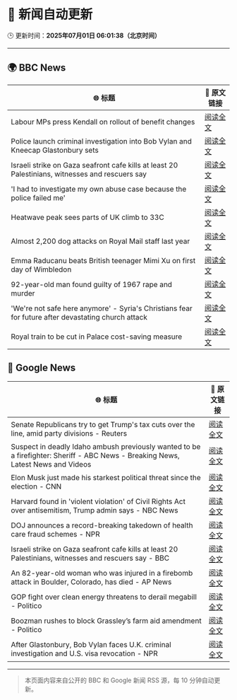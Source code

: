 # 🧠 新闻自动更新

🕒 更新时间：**2025年07月01日 06:01:38（北京时间）**

---

## 🌍 BBC News

| 🌐 标题 | 🔗 原文链接 |
|--------|-------------|
| Labour MPs press Kendall on rollout of benefit changes | [阅读全文](https://www.bbc.com/news/articles/ckg55y84vvlo) |
| Police launch criminal investigation into Bob Vylan and Kneecap Glastonbury sets | [阅读全文](https://www.bbc.com/news/articles/cd0vvnl41mno) |
| Israeli strike on Gaza seafront cafe kills at least 20 Palestinians, witnesses and rescuers say | [阅读全文](https://www.bbc.com/news/articles/c62884y1pl5o) |
| 'I had to investigate my own abuse case because the police failed me' | [阅读全文](https://www.bbc.com/news/articles/cj0mzmqvp6zo) |
| Heatwave peak sees parts of UK climb to 33C | [阅读全文](https://www.bbc.com/news/articles/c89epj8pd9zo) |
| Almost 2,200 dog attacks on Royal Mail staff last year | [阅读全文](https://www.bbc.com/news/articles/c5ygp5lv8d6o) |
| Emma Raducanu beats British teenager Mimi Xu on first day of Wimbledon | [阅读全文](https://www.bbc.com/sport/tennis/articles/cq8zzyw99jdo) |
| 92-year-old man found guilty of 1967 rape and murder | [阅读全文](https://www.bbc.com/news/articles/cgk3jyl5prvo) |
| 'We're not safe here anymore' - Syria's Christians fear for future after devastating church attack | [阅读全文](https://www.bbc.com/news/articles/c79q8p8qx1do) |
| Royal train to be cut in Palace cost-saving measure | [阅读全文](https://www.bbc.com/news/articles/ce377nr5r43o) |

## 📰 Google News

| 🌐 标题 | 🔗 原文链接 |
|--------|-------------|
| Senate Republicans try to get Trump's tax cuts over the line, amid party divisions - Reuters | [阅读全文](https://news.google.com/rss/articles/CBMizgFBVV95cUxPN0IwYUdBd0p2bERMS25LZ3pSaHg3cjVEUnpFMlpHU09CNGpOelJoUFd5SnMyT3BWUEVsWnp0UHdaMFRUbXZWcnFnSTREU3VyQ1c4SnhCdlhGNjhtd0V4YVEySlNiMHJPVVFxa1RxeTZZNl96RGRWN1lieHk0NXpHRndZNnNSSnlIOEVER3lWTXpxNzJGbGV5N0ZJRVJtdlRvSF9HcFpYYW1VMnlOenJ0R1Mxc3lRaXRWU3dYODQ2MzZGSzNETDM0dDhEaEdrUQ?oc=5) |
| Suspect in deadly Idaho ambush previously wanted to be a firefighter: Sheriff - ABC News - Breaking News, Latest News and Videos | [阅读全文](https://news.google.com/rss/articles/CBMirAFBVV95cUxOMmxNaEU4Y01WMC1VR3dzVDlaVmdJQy1TUTFJM2FzeVlZbjdIQXN4U0tZYUxhTGJzdXJDXzNVSWlyT193SkRCeVJSVlpVV2lhQTlobEF3encxenlzOFFJblZSc1RRaGlNSmYwX0g2SjVPUkRiTEhLMVNnc1haWXRBMXNkeExsM2RIVXlMNXdLQzBLRWNoSGZGdnhvNnZrRndwZ01JeDdFdjllX2oy0gGyAUFVX3lxTE5iYVBQOFRRaGh1Ynd0UDNteF8tYzZ0bHB5Y213RFhNLVlFeUNVb05PVFRiazNyY3ppV2hzSl9iYnBXRjdRX2FQVmN0RVZfdEVVWWV5UV9EOEVQLXFYVTdRb1h3ZW5NWG1nRURsWlVIQzhLb0ZuSzFCQThaNFIyMFgwTzZKeERkcjVPa296bzVoQzQ3cExMWVdha25rMzc3VzFGMXU4LVRwZlR5ZmlKNWd5T2c?oc=5) |
| Elon Musk just made his starkest political threat since the election - CNN | [阅读全文](https://news.google.com/rss/articles/CBMidEFVX3lxTE1FeUxleXcySWhyZWowQVcyZlppU1NGQ3NFSG1INm8ySzEtdEE2VWpCNlpSRmFWU01PdGxOWlpFbHRJeVRiZDFicmhEeElwLXVkby0tQ1RCakhNLWNUWjJBUV9YeEM3REtJYm5QX2NLOThSY2t00gF6QVVfeXFMUFNObF9EdUtiY1FkOXVWZnJSYktSU0R0WUIxdXJvWml5RGtBRlNkNzBFNGpmU01lLXZjNHRhYzRjcThKNENjZTZYSHlDYkhOMW95YndfQlZiNW1Wbnd3dEJGeVJlZV9KNVBGRTJ2ZEFVTW1ZYUlibzZjclE?oc=5) |
| Harvard found in 'violent violation' of Civil Rights Act over antisemitism, Trump admin says - NBC News | [阅读全文](https://news.google.com/rss/articles/CBMiugFBVV95cUxPT1pjSGJybEsyWG5MSmxhLWNfNTd2ZXN6VGN0MElhd1VlQnhrTDYwUTRpeEtKSlBLWkFJUW9WV3loQ1B4d0p3a092NGRlN2VXcXJQcHJNckJ6UDQ4MXlzV01peXRxRGRsVkpnNFROWFAwWUFJMk9hMllTU2hqOUtqZW9fMHpFSXA3dGQzMS14NkwwZjRfd2xuREdxcjU1WGZxSjdQNHNuekIxNDBfSEs3WEN2UC0zWGY3RXfSAVZBVV95cUxNVWlkTGFrUHFWX3FyTVdQQmRXT3BkcHZVU01aOE9JaWNSNUVfUXZVeXRfcXVnazdmRkxaT2hqdDBkMUMwNTViMzd2R1J0WVVQYkRKdHpQQQ?oc=5) |
| DOJ announces a record-breaking takedown of health care fraud schemes - NPR | [阅读全文](https://news.google.com/rss/articles/CBMigAFBVV95cUxNcUpjeXRUajh2d3RtMDNhTmhwMGZzNDR3X01QajRUM3RhWVVhQ2NOa2owQW5qSXh1VFIyT0diSEMyN3VFeUNJdjR1aktsZzVBM3F3UTVjQkUzaHJodk1TTndVTm5uN2pqeEFYeEhwUHZ0X0JCWHJndWNwTEVfV0hHRw?oc=5) |
| Israeli strike on Gaza seafront cafe kills at least 20 Palestinians, witnesses and rescuers say - BBC | [阅读全文](https://news.google.com/rss/articles/CBMiWkFVX3lxTFA3bHFrYXpycXF5Y0MyUGZOWDlNa1k5eHl5cDEydW9KN0dZZ1dkYktSVHFWTjZLdTBnMTVaclZ4c3ZQVnNnTkMwRDZZOXBDRjMtdEEtaTlhdjl4UdIBX0FVX3lxTE1UT01nZWtkSXBOd3Nia0RqMTZVb05EUWZjWTBjWHZpaWd6bktueWk3ZkZwS1BlUGJaM09HU2lCRG1YWnBxYXVUbm5jUWVwNHFUZFFKRzAyYjM4dHNQYkhj?oc=5) |
| An 82-year-old woman who was injured in a firebomb attack in Boulder, Colorado, has died - AP News | [阅读全文](https://news.google.com/rss/articles/CBMihwFBVV95cUxPSVkxdkw5Q1RfSnZ6a1ZLcUtrSnRWbnlsUkhwQ1VnOGlidC03MURuc0U3M3BzUUM2QUh1Q0E5LVJYQUxMUkxjc1lXUzRyVDJhQllkaEhFcC11VmR6TnNLUDg1NFhuMGFhNGFvTS10Rko4RWE4enpqYzNOaFY2d28zNEJUekdROGM?oc=5) |
| GOP fight over clean energy threatens to derail megabill - Politico | [阅读全文](https://news.google.com/rss/articles/CBMirAFBVV95cUxPX2hYS0NGVW1PZFF2dkRPNGtQMXJxYWR0T3JUaURhR1luNS1XYTUtNERYNFBvOHpjMklHaHpTUVE4QTlQTnBMZ3MzRjcxanY1WFpaeDBTUnVMNTlyOFA3V2M1MkpBQzFFRTZIQXZMaElCeXBRcmwzQkl1NjhHU3dFTkIzYnFYV3RMRHc3ZmVIVW16ZGluTWgxaEFxRWZyaDZXczVQczFYUFdzN3lr?oc=5) |
| Boozman rushes to block Grassley’s farm aid amendment - Politico | [阅读全文](https://news.google.com/rss/articles/CBMiuwFBVV95cUxOTV9CZ2ZVc0xld3pDWlhuRXpOT1V5STZFaFVja0NJXzY2UW9TOVl3WDRsWHcyS3pmbDFpM3kzMTV2dTA5dXpFeHNWdk04WHp4RDlSWHBIX05yZlJVLWpJaS1WYV9GZnJXNVhmQVlYc3o0SVZta0E0V0RtcU5BV1loQk9mbjQxSDVGd1ZNQ3ZQTGo1WW9RdG5sUXd3VUQzLVVqdk1KQ0JPREgtVkNYQjZsMjVxZTB0U0RxMnhn?oc=5) |
| After Glastonbury, Bob Vylan faces U.K. criminal investigation and U.S. visa revocation - NPR | [阅读全文](https://news.google.com/rss/articles/CBMijgFBVV95cUxPRHpUX2V2czc1SW1NTGVDemF5dGE3Yk5VSHQxaGdmU2Nud05HVzM4NVVlQ3N1MHhFdGxHLVFPblpfTUZ3Zy1rbE9QLXptS2lRZmtoei1QdnRRVGFYNFU1dWRvSF9sZnUxRkREdFBxU2tJMDVTN0V3X1ZPSWhjUERMOVBfQjA1ZmMtNnBrY3Zn?oc=5) |

---
> 本页面内容来自公开的 BBC 和 Google 新闻 RSS 源，每 10 分钟自动更新。